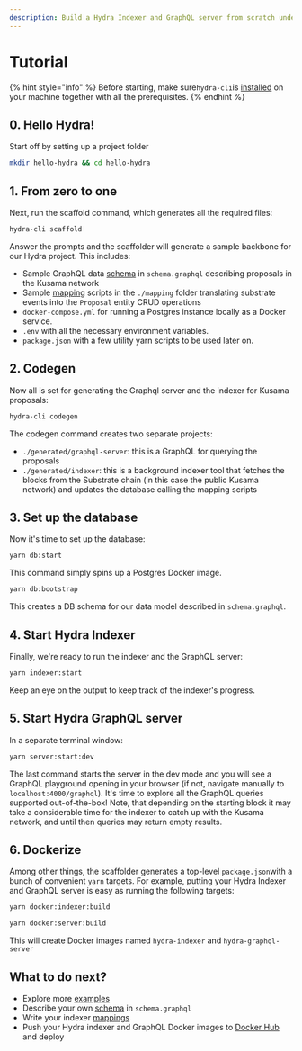 ```yaml
---
description: Build a Hydra Indexer and GraphQL server from scratch under five minutes
---
```


# Tutorial

{% hint style="info" %}
Before starting, make sure`hydra-cli`is [installed](install-hydra.md) on your machine together with all the prerequisites. 
{% endhint %}

## 0. Hello Hydra!

Start off by setting up a project folder

```bash
mkdir hello-hydra && cd hello-hydra
```

## 1. From zero to one

Next, run the scaffold command, which generates all the required files:

```bash
hydra-cli scaffold
```

Answer the prompts and the scaffolder will generate a sample backbone for our Hydra project. This includes:

* Sample GraphQL data [schema](schema-spec/) in `schema.graphql` describing proposals in the Kusama network
* Sample [mapping](mappings/) scripts in the `./mapping` folder translating substrate events into the `Proposal` entity CRUD operations
* `docker-compose.yml` for running a Postgres instance locally as a Docker service.
* `.env` with all the necessary environment variables.
* `package.json` with a few utility yarn scripts to be used later on.

## 2. Codegen

Now all is set for generating the Graphql server and the indexer for Kusama proposals:

```bash
hydra-cli codegen
```

The codegen command creates two separate projects:

* `./generated/graphql-server`: this is a GraphQL for querying the proposals
* `./generated/indexer`: this is a background indexer tool that fetches the blocks from the Substrate chain \(in this case the public Kusama network\) and updates the database calling the mapping scripts

## 3. Set up the database

Now it's time to set up the database:

```bash
yarn db:start
```

This command simply spins up a Postgres Docker image.

```bash
yarn db:bootstrap
```

This creates a DB schema for our data model described in `schema.graphql`.

## 4. Start Hydra Indexer

Finally, we're ready to run the indexer and the GraphQL server:

```bash
yarn indexer:start
```

Keep an eye on the output to keep track of the indexer's progress.

## 5. Start Hydra GraphQL server

In a separate terminal window:

```bash
yarn server:start:dev
```

The last command starts the server in the dev mode and you will see a GraphQL playground opening in your browser \(if not, navigate manually to `localhost:4000/graphql`\). It's time to explore all the GraphQL queries supported out-of-the-box! Note, that depending on the starting block it may take a considerable time for the indexer to catch up with the Kusama network, and until then queries may return empty results.

## 6. Dockerize

Among other things, the scaffolder generates a top-level `package.json`with a bunch of convenient `yarn` targets. For example, putting your Hydra Indexer and GraphQL server is easy as running the following targets:

```bash
yarn docker:indexer:build
```

```bash
yarn docker:server:build
```

This will create Docker images named `hydra-indexer` and `hydra-graphql-server`

## What to do next?

* Explore more [examples](../examples/)
* Describe your own [schema](schema-spec/) in `schema.graphql`
* Write your indexer [mappings](mappings/)
* Push your Hydra indexer and GraphQL Docker images to [Docker Hub](https://hub.docker.com/) and deploy  



